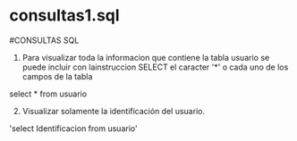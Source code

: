 # consultas1.sql

#CONSULTAS SQL

1. Para visualizar toda la informacion que contiene la tabla usuario se puede incluir con lainstruccion SELECT el caracter '*' o cada uno de los campos de la tabla

select * from usuario 

2. Visualizar solamente la identificación del usuario.

'select Identificacion from usuario'